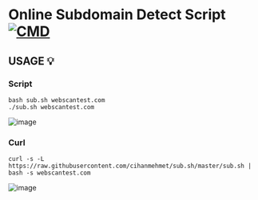 # Online Subdomain Detect Script [![CMD](https://cdn.rawgit.com/sindresorhus/awesome/d7305f38d29fed78fa85652e3a63e154dd8e8829/media/badge.svg)](https://github.com/sindresorhus/awesome)

## USAGE 💡

### Script

```
bash sub.sh webscantest.com 
./sub.sh webscantest.com
```
![image](https://i.ibb.co/qBKPhHS/script.png)

### Curl

```
curl -s -L https://raw.githubusercontent.com/cihanmehmet/sub.sh/master/sub.sh | bash -s webscantest.com
```

![image](https://i.ibb.co/txtRKfq/online.png)

